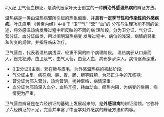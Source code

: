 
#人纪
卫气营血辨证，是清代医家叶天士创立的一种**辨治外感温热病**的辨证方法。

温热病是一类由温热病邪所引起的热象偏重、并**具有一定季节性和传染性的外感疾病**。叶氏应用 《黄帝内经》中关于 “卫”“气” “营” “血”的 分布与生理功能不同的论述，将外感温热病发展过程中所反映的不同的病 理阶段，分为卫分证、气分证、营分证、血分证四类，用以阐明温热病变 发展过程中，病位的浅深、病情的轻重和传变的规律，并指导临床治疗。

卫气营血，代表着温热病浅深、轻重不同的四个病理阶段。
温热病邪从口鼻而入，首先犯肺，由卫及气，由气入营，由营入血，病邪步步深入，病情逐渐深重。

- [[卫分证]]主表，邪在肺与皮毛，为外感温热病的初起阶段;
- 气分证主里，病在胸、膈、胃、肠、胆等脏腑，为邪正斗争的亢盛期;
- 营分证为邪入营分，热灼营阴，扰神窜络，病情深重;
- 血分证为邪热深入血分，血热亢盛，耗血动血，瘀热内阻，为病变的后期，病情更为严重。

卫气营血辨证是在六经辨证的基础上发展起来的，是**外感温病**的辨证纲领，它弥补了六经辨证的不足，完善并丰富了中医学对外感病的辨证方法和内容。